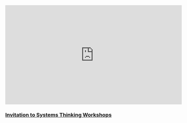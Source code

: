 ﻿<iframe width="560" height="315" src="https://www.youtube.com/embed/zV3Nknr88do" frameborder="0" allow="accelerometer; autoplay; clipboard-write; encrypted-media; gyroscope; picture-in-picture" allowfullscreen></iframe>

### [Invitation to Systems Thinking Workshops](/workshop)

<script async data-uid="8211ec5d1a" src="https://jessitron.ck.page/8211ec5d1a/index.js"></script>
